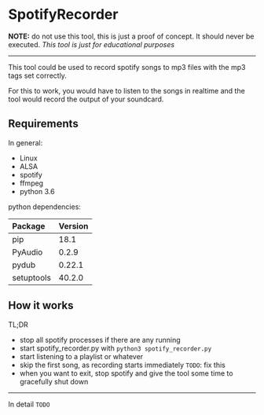 # SpotifyRecorder
**NOTE:** do not use this tool, this is just a proof of concept. It should never be executed.
_This tool is just for educational purposes_

---

This tool could be used to record spotify songs to mp3 files with the mp3 tags set correctly.

For this to work, you would have to listen to the songs in realtime and the tool would record the output of your soundcard.

## Requirements
In general:
- Linux
- ALSA
- spotify
- ffmpeg
- python 3.6

python dependencies:

| Package    | Version |
|:-----------|:--------|
| pip        | 18.1    |
| PyAudio    | 0.2.9   |
| pydub      | 0.22.1  |
| setuptools | 40.2.0  |

## How it works
TL;DR
- stop all spotify processes if there are any running
- start spotify\_recorder.py with `python3 spotify_recorder.py`
- start listening to a playlist or whatever
- skip the first song, as recording starts immediately `TODO`: fix this
- when you want to exit, stop spotify and give the tool some time to gracefully shut down
---

In detail
`TODO`
